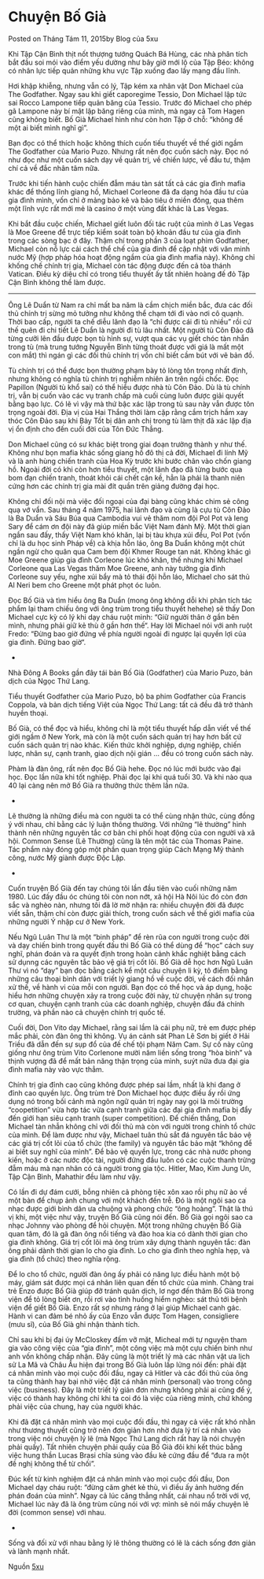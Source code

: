 # Chuyện Bố Già

Posted on Tháng Tám 11, 2015by Blog của 5xu  

Khi Tập Cận Bình thịt nốt thượng tướng Quách Bá Hùng, các nhà phân tích bắt đầu soi mói vào điểm yếu dường như bây giờ mới lộ của Tập Béo: không có  nhân lực tiếp quản những khu vực Tập xuống đao lấy mạng đầu lĩnh.  

Hơi khập khiễng, nhưng vẫn có lý, Tập kém xa nhân vật Don Michael của The Godfather. Ngay sau khi giết caporegime Tessio, Don Michael lập tức sai Rocco Lampone tiếp quản băng của Tessio. Trước đó Michael cho phép gã Lampone này bí mật lập băng riêng của mình, mà ngay cả Tom Hagen cũng không biết. Bố Già Michael hình như còn hơn Tập ở chỗ: “không để một ai biết mình nghĩ gì”.  

Bạn đọc có thể thích hoặc không thích cuốn tiếu thuyết về thế giới ngầm The Godfather của Mario Puzo. Nhưng rất nên đọc cuốn sách này. Đọc nó như đọc như một cuốn sách dạy về quản trị, về chiến lược, về đầu tư, thậm chí cả về đắc nhân tâm nữa.  

Trước khi tiến hành cuộc chiến đẫm máu tàn sát tất cả các gia đình mafia khác để thống lĩnh giang hồ, Michael Corleone đã đa dạng hóa đầu tư của gia đình mình, vốn chỉ ở mảng bảo kê và bảo tiêu ở miền đông, qua thêm một lĩnh vực rất mới mẻ là casino ở một vùng đất khác là Las Vegas.  

Khi bắt đầu cuộc chiến, Michael giết luôn đối tác ruột của mình ở Las Vegas là Moe Greene để trực tiếp kiểm soát toàn bộ khoản đầu tư của gia đình trong các sòng bạc ở đây. Thậm chí trong phần 3 của loạt phim Godfather, Michael còn nỗ lực cải cách thể chế của gia đình để cập nhật với văn minh nước Mỹ (hợp pháp hóa hoạt động ngầm của gia đình mafia này). Không chỉ khống chế chính trị gia, Michael còn tác động được đến cả tòa thánh Vatican. Điều kỳ diệu chỉ có trong tiểu thuyết ấy tất nhiên hoàng đế đỏ Tập Cận Bình không thể làm được.  

***

Ông Lê Duẩn từ Nam ra chỉ mất ba năm là cầm chịch miền bắc, đưa các đối thủ chính trị sừng mỏ tưởng như không thể chạm tới đi vào nơi cô quạnh. Thời bao cấp, người ta chế diễu lãnh đạo là “chỉ được cái đi tù nhiều” rồi cứ thế quên đi chi tiết Lê Duẩn là người đi tù lâu nhất. Một người tù Côn Đảo đã từng cưỡi lên đầu được bọn tù hình sự, vượt qua các vụ giết chóc tàn nhẫn trong tù (mà trung tướng Nguyễn Bình từng thoát được với giá là mất một con mắt) thì ngán gì các đối thủ chính trị vốn chỉ biết cầm bút với vẽ bản đồ.  

Tù chính trị có thể được bọn thường phạm bày tỏ lòng tôn trọng nhất định, nhưng không có nghĩa tù chính trị nghiễm nhiên ăn trên ngồi chốc. Đọc Papillon (Người tù khổ sai) có thể hiểu được nhà tù Côn Đảo. Dù là tù chính trị, vẫn bị cuốn vào các vụ tranh chấp mà cuối cùng luôn được giải quyết bằng bạo lực. Có lẽ vì vậy mà thứ bậc xác lập trong tù sau này vẫn được tôn trọng ngoài đời. Địa vị của Hai Thắng thời làm cặp rằng cầm trịch hầm xay thóc Côn Đảo sau khi Bảy Tốt bị dân anh chị trong tù làm thịt đã xác lập địa vị ổn định cho đến cuối đời của Tôn Đức Thắng.  

Don Michael cũng có sư khác biệt trong giai đoạn trưởng thành y như thế. Không như bọn mafia khác sống giang hồ đô thị cả đời, Michael đi lính Mỹ và là anh hùng chiến tranh của Hoa Kỳ  trước khi bước chân vào chốn giang hồ. Ngoài đời có khi còn hơn tiểu thuyết, một lãnh đạo đã từng bước qua bom đạn chiến tranh, thoát khỏi cái chết cận kề, hẳn là phải là thanh niên cứng hơn các chính trị gia mài đít quần trên giảng đường đại học.  

Không chỉ đối nội mà việc đối ngoại của đại bàng cũng khác chim sẻ công quạ vớ vẩn. Sau tháng 4 năm 1975, hai lãnh đạo và cùng là cựu tù Côn Đảo là Ba Duẩn và Sáu Búa qua Cambodia vui vẻ thăm nom đội Pol Pot và Ieng Sary để cám ơn đội này đã giúp miền bắc Việt Nam đánh Mỹ. Một thời gian ngắn sau đấy, thấy Việt Nam khó khăn, lại bị tàu khựa xúi đểu, Pol Pot (vốn chỉ là du học sinh Pháp về) cà khịa hỗn láo, ông Ba Duẩn không một chút ngần ngừ cho quân qua Cam bem đội Khmer Rouge tan nát. Không khác gì Moe Greene giúp gia đình Corleone lúc khó khăn, thế nhưng khi Michael Corleone qua Las Vegas thăm Moe Greene, anh này tưởng gia đình Corleone suy yếu, nghe xúi bẩy mà tỏ thái đội hỗn láo, Michael cho sát thủ Al Neri bem cho Greene một phát phọt óc luôn.  

Đọc Bố Già và tìm hiểu ông Ba Duẩn (mong ông không dỗi khi phân tích tác phẩm lại tham chiếu ông với ông trùm trong tiểu thuyết hehehe) sẽ thấy Don Michael cực kỳ có lý khi dạy cháu ruột mình: “Giữ người thân ở gần bên mình, nhưng phải giữ kẻ thù ở gần hơn thế“. Hay lời Michael nói với anh ruột Fredo: “Đừng bao giờ đứng về phía người ngoài đi ngược lại quyền lợi của gia đình. Đừng bao giờ“.  

*

Nhà Đông A Books gần đây tái bản Bố Già (Godfather) của Mario Puzo, bản dịch của Ngọc Thứ Lang.  

Tiểu thuyết Godfather của Mario Puzo, bộ ba phim Godfather của Francis Coppola, và bản dịch tiếng Việt của Ngọc Thứ Lang: tất cả đều đã trở thành huyền thoại.  

Bố Già, có thể đọc và hiểu, không chỉ là một tiểu thuyết hấp dẫn viết về thế giới ngầm ở New York, mà còn là một cuốn sách quản trị hay hơn bất cứ cuốn sách quản trị nào khác. Kiến thức khởi nghiệp, dựng nghiệp, chiến lược, nhân sự, cạnh tranh, giao dịch nội gián … đều có trong cuốn sách này.  

Phàm là đàn ông, rất nên đọc Bố Già hehe. Đọc nó lúc mới bước vào đại học. Đọc lần nữa khi tốt nghiệp. Phải đọc lại khi quá tuổi 30. Và khi nào qua 40 lại càng nên mở Bố Già ra thưởng thức thêm lần nữa.  

*

Lẽ thường là những điều mà con người ta có thể cùng nhận thức, cùng đồng ý với nhau, chỉ bằng các lý luận thông thường. Với những “lẽ thường” hình thành nên những nguyên tắc cơ bản chi phối hoạt động của con người và xã hội. Common Sense (Lẽ Thường) cũng là tên một tác của Thomas Paine. Tác phẩm này đóng góp một phần quan trọng giúp Cách Mạng Mỹ thành công, nước Mỹ giành được Độc Lập.  

*

Cuốn truyện Bố Già đến tay chúng tôi lần đầu tiên vào cuối những năm 1980. Lúc đấy đầu óc chúng tôi còn non nớt, xã hội Hà Nôi lúc đó còn đơn sắc và nghèo nàn, nhưng tôi đã lờ mờ nhận ra: nhiều chuyện đời đã được viết sẵn, thậm chí còn được giải thích, trong cuốn sách về thế giới mafia của những người Ý nhập cư ở New York.  

Nếu Ngũ Luân Thư là một “binh pháp” để rèn rũa con người trong cuộc đời và dạy chiến binh trong quyết đấu thì Bố Già có thể dùng để “học” cách suy nghĩ, phán đoán và ra quyết định trong hoàn cảnh khắc nghiệt bằng cách sử dụnng các nguyên tắc bảo vệ giá trị cốt lõi. Bố Già dễ học hơn Ngũ Luân Thư vì nó “dạy” bạn đọc bằng cách kể một câu chuyện li kỳ, tô điểm bằng những câu thoại bình dân với triết lý giang hồ về cuộc đời, về cách đối nhân xử thế, về hành vi của mỗi con người. Bạn đọc có thể học và áp dụng, hoặc hiểu hơn những chuyện xảy ra trong cuộc đời này, từ chuyện nhân sự trong cơ quan, chuyện cạnh tranh của các doanh nghiệp, chuyện đấu đá chính trường, và phần nào cả chuyện chính trị quốc tế.  

Cuối đời, Don Vito dạy Michael, rằng sai lầm là cái phụ nữ, trẻ em được phép mắc phải, còn đàn ông thì không. Vụ án cảnh sát Phan Lê Sơn bị giết ở Hải Triều đã dẫn đến sự sụp đổ của đế chế tội phạm Năm Cam. Sự cố này cũng giống như ông trùm Vito Corlenone mười năm liền sống trong “hòa bình” và thịnh vượng đã để mất bản năng thận trọng của mình, suýt nữa đưa đại gia đình mafia này vào vực thẳm.

Chính trị gia đỉnh cao cũng không được phép sai lầm, nhất là khi đang ở đỉnh cao quyền lực. Ông trùm trẻ Don Michael học được điều ấy rồi ứng dụng nó trong bối cảnh mà ngôn ngữ quản trị ngày nay gọi là môi trường “coopetition” vừa hơp tác vừa cạnh tranh giữa các đại gia đình mafia bị đẩy đến giới hạn siêu cạnh tranh (super competition). Để chiến thắng, Don Michael tàn nhẫn không chỉ với đối thủ mà còn với người trong chính tổ chức của mình. Để làm được như vậy, Michael tuân thủ sắt đá nguyên tắc bảo vệ các giá trị cốt lõi của tổ chức (the family) và nguyên tắc bảo mật “không để ai biết suy nghĩ của mình”. Để bảo vệ quyền lực, trong các nhà nước phong kiến, hoặc ở các nước độc tài, người đứng đầu luôn có các cuộc thanh trừng đẫm máu mà nạn nhân có cả người trong gia tộc. Hitler, Mao, Kim Jung Un, Tập Cận Bình, Mahathir đều làm như vậy.  

Có lần đi dự đám cưới, bỗng nhiên cả phòng tiệc xôn xao rồi phụ nữ ào về một bàn để chụp ảnh chung với một khách đến trễ. Đó là một ngôi sao ca nhạc được giới bình dân ưa chuộng và phong chức “ông hoàng”. Thật là thú vị khi, một việc như vậy, truyện Bố Già cũng nói đến. Bố Già gọi ngôi sao ca nhạc Johnny vào phòng để hỏi chuyện. Một trong những chuyện Bố Già quan tâm, đó là gã đàn ông nổi tiếng và đào hoa kia có dành thời gian cho gia đình không. Giá trị cốt lõi mà ông trùm xây dựng thành nguyên tắc: đàn ông phải dành thời gian lo cho gia đình. Lo cho gia đình theo nghĩa hẹp, và gia đình (tổ chức) theo nghĩa rộng.  

Để lo cho tổ chức, người đàn ông ấy phải có năng lực điều hành một bộ máy, giám sát được mọi cá nhân liên quan đến tổ chức của mình. Chàng trai trẻ Enzo được Bố Già giúp đỡ tránh quân dịch, lơ ngơ đến thăm Bố Già trong viện để tỏ lòng biết ơn, rồi rơi vào tình huống hiểm nghèo: sát thủ tới bệnh viện để giết Bố Già. Enzo rất sợ nhưng ráng ở lại giúp Michael canh gác. Hành vi can đảm bé nhỏ ấy của Enzo vẫn được Tom Hagen, consigliere (mưu sĩ), của Bố Già ghi nhận thành tích.  

Chỉ sau khi bị đại úy McCloskey đấm vỡ mặt, Micheal mới tự nguyện tham gia vào công việc của “gia đình”, một công việc mà một cựu chiến binh như anh vốn không chấp nhận. Đây cũng là một triết lý mà các nhân vật ưa lịch sử La Mã và Châu Âu hiện đại trong Bố Già luôn lấp lửng nói đến: phải đặt cá nhân mình vào mọi cuộc đối đầu, ngay cả Hitler và các đối thủ của ông ta cũng thành hay bại nhờ việc đặt cá nhân mình (personal) vào trong công việc (business). Đây là một triết lý giản đơn nhưng không phải ai cũng để ý, việc có thành hay không chỉ khi ta coi đó là việc của riêng mình, chứ không phải việc của chung, hay của người khác.  

Khi đã đặt cá nhân mình vào mọi cuộc đối đầu, thì ngay cả việc rất khó nhằn như thương thuyết cũng trở nên đơn giản hơn nhờ đưa lý trí cá nhân vào trong việc nói chuyện lý lẽ (mà Ngọc Thứ Lang dịch rất hay là nói chuyện phải quấy). Tất nhiên chuyện phải quấy của Bố Già đôi khi kết thúc bằng việc hung thần Lucas Brasi chĩa súng vào đầu kẻ cứng đầu để “đưa ra một đề nghị không thể từ chối”.  

Đúc kết từ kinh nghiệm đặt cá nhân mình vào mọi cuộc đối đầu, Don Michael dạy cháu ruột: “đừng căm ghét kẻ thù, vì điều ấy ảnh hưởng đến phán đoán của mình”. Ngay cả lúc căng thẳng nhất, cái nhau nổ trời với vợ, Michael lúc này đã là ông trùm cũng nói với vợ: mình sẽ nói mấy chuyện lẽ đời (common sense) với nhau.  

*

Sống và đối xử với nhau bằng lý lẽ thông thường có lẽ là cách sống đơn giản và lành mạnh nhất.  

Nguồn [5xu](https://5xublog.wordpress.com/2015/08/11/chuyen-bo-gia/)